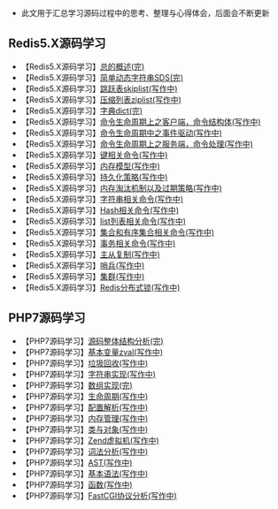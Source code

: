- 此文用于汇总学习源码过程中的思考、整理与心得体会，后面会不断更新
## Redis5.X源码学习
 - 【Redis5.X源码学习】[总的概述(完)](https://www.jianshu.com/p/ad4fe7848030)
 - 【Redis5.X源码学习】[简单动态字符串SDS(完)](https://www.jianshu.com/p/0282f81b26dc)
 - 【Redis5.X源码学习】[跳跃表skiplist(写作中)](写作中)
 - 【Redis5.X源码学习】[压缩列表ziplist(写作中)](写作中)
 - 【Redis5.X源码学习】[字典dict(完)](https://www.jianshu.com/p/0f69cf04b32c)
 - 【Redis5.X源码学习】[命令生命周期上之客户端，命令结构体(写作中)](写作中)
 - 【Redis5.X源码学习】[命令生命周期中之事件驱动(写作中)](写作中)
 - 【Redis5.X源码学习】[命令生命周期上之服务端，命令处理(写作中)](写作中)
 - 【Redis5.X源码学习】[键相关命令(写作中)](写作中)
 - 【Redis5.X源码学习】[内存模型(写作中)](写作中)
 - 【Redis5.X源码学习】[持久化策略(写作中)](写作中)
 - 【Redis5.X源码学习】[内存淘汰机制以及过期策略(写作中)](写作中)
 - 【Redis5.X源码学习】[字符串相关命令(写作中)](写作中)
 - 【Redis5.X源码学习】[Hash相关命令(写作中)](写作中)
 - 【Redis5.X源码学习】[list列表相关命令(写作中)](写作中)
 - 【Redis5.X源码学习】[集合和有序集合相关命令(写作中)](写作中)
 - 【Redis5.X源码学习】[事务相关命令(写作中)](写作中)
 - 【Redis5.X源码学习】[主从复制(写作中)](写作中)
 - 【Redis5.X源码学习】[哨兵(写作中)](写作中)
 - 【Redis5.X源码学习】[集群(写作中)](写作中)
 - 【Redis5.X源码学习】[Redis分布式锁(写作中)](写作中)
 
## PHP7源码学习
 - 【PHP7源码学习】[源码整体结构分析(完)](https://www.jianshu.com/p/7a4480615aa9)
 - 【PHP7源码学习】[基本变量zval(写作中)](写作中)
 - 【PHP7源码学习】[垃圾回收(写作中)](写作中)
 - 【PHP7源码学习】[字符串实现(写作中)](写作中)
 - 【PHP7源码学习】[数组实现(完)](https://www.jianshu.com/p/ed7e0d4e020a)
 - 【PHP7源码学习】[生命周期(写作中)](写作中)
 - 【PHP7源码学习】[配置解析(写作中)](写作中)
 - 【PHP7源码学习】[内存管理(写作中)](写作中)
 - 【PHP7源码学习】[类与对象(写作中)](写作中)
 - 【PHP7源码学习】[Zend虚拟机(写作中)](写作中)
 - 【PHP7源码学习】[词法分析(写作中)](写作中)
 - 【PHP7源码学习】[AST(写作中)](写作中)
 - 【PHP7源码学习】[基本语法(写作中)](写作中)
 - 【PHP7源码学习】[函数(写作中)](写作中)
 - 【PHP7源码学习】[FastCGI协议分析(写作中)](写作中)
 
